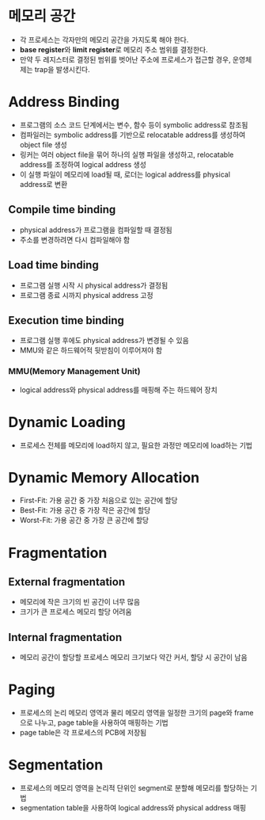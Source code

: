 # 메모리 공간
- 각 프로세스는 각자만의 메모리 공간을 가지도록 해야 한다.
- **base register**와 **limit register**로 메모리 주소 범위를 결정한다.
- 만약 두 레지스터로 결정된 범위를 벗어난 주소에 프로세스가 접근할 경우, 운영체제는 trap을 발생시킨다.

# Address Binding
- 프로그램의 소스 코드 단계에서는 변수, 함수 등이 symbolic address로 참조됨
- 컴파일러는 symbolic address를 기반으로 relocatable address를 생성하여 object file 생성
- 링커는 여러 object file을 묶어 하나의 실행 파일을 생성하고, relocatable address를 조정하여 logical address 생성
- 이 실행 파일이 메모리에 load될 때, 로더는 logical address를 physical address로 변환

## Compile time binding
- physical address가 프로그램을 컴파일할 때 결정됨
- 주소를 변경하려면 다시 컴파일해야 함

## Load time binding
- 프로그램 실행 시작 시 physical address가 결정됨
- 프로그램 종료 시까지 physical address 고정

## Execution time binding
- 프로그램 실행 후에도 physical address가 변경될 수 있음
- MMU와 같은 하드웨어적 뒷받침이 이루어져야 함

### MMU(Memory Management Unit)
- logical address와 physical address를 매핑해 주는 하드웨어 장치

# Dynamic Loading
- 프로세스 전체를 메모리에 load하지 않고, 필요한 과정만 메모리에 load하는 기법

# Dynamic Memory Allocation
- First-Fit: 가용 공간 중 가장 처음으로 있는 공간에 할당
- Best-Fit: 가용 공간 중 가장 작은 공간에 할당
- Worst-Fit: 가용 공간 중 가장 큰 공간에 할당

# Fragmentation
## External fragmentation
- 메모리에 작은 크기의 빈 공간이 너무 많음
- 크기가 큰 프로세스 메모리 할당 어려움

## Internal fragmentation
- 메모리 공간이 할당할 프로세스 메모리 크기보다 약간 커서, 할당 시 공간이 남음

# Paging
- 프로세스의 논리 메모리 영역과 물리 메모리 영역을 일정한 크기의 page와 frame으로 나누고, page table을 사용하여 매핑하는 기법
- page table은 각 프로세스의 PCB에 저장됨

# Segmentation
- 프로세스의 메모리 영역을 논리적 단위인 segment로 분할해 메모리를 할당하는 기법
- segmentation table을 사용하여 logical address와 physical address 매핑
